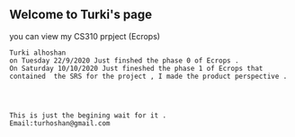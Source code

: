 ## Welcome to Turki's page 
you can view my CS310 prpject (Ecrops) 

```project process 
Turki alhoshan 
on Tuesday 22/9/2020 Just finshed the phase 0 of Ecrops . 
On Saturday 10/10/2020 Just fineshed the phase 1 of Ecrops that contained  the SRS for the project , I made the product perspective .




This is just the begining wait for it .
Email:turhoshan@gmail.com
